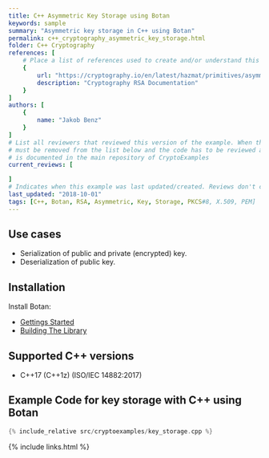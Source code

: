 ```yaml
---
title: C++ Asymmetric Key Storage using Botan
keywords: sample
summary: "Asymmetric key storage in C++ using Botan"
permalink: c++_cryptography_asymmetric_key_storage.html
folder: C++ Cryptography
references: [
    # Place a list of references used to create and/or understand this example.
    {
        url: "https://cryptography.io/en/latest/hazmat/primitives/asymmetric/rsa/",
        description: "Cryptography RSA Documentation"
    }
]
authors: [
    {
        name: "Jakob Benz"
    }
]
# List all reviewers that reviewed this version of the example. When the example is updated all old reviews
# must be removed from the list below and the code has to be reviewed again. The complete review process
# is documented in the main repository of CryptoExamples
current_reviews: [

]
# Indicates when this example was last updated/created. Reviews don't change this.
last_updated: "2018-10-01"
tags: [C++, Botan, RSA, Asymmetric, Key, Storage, PKCS#8, X.509, PEM]
---
```


## Use cases

- Serialization of public and private (encrypted) key.
- Deserialization of public key.

## Installation

Install Botan:

- [Gettings Started](https://botan.randombit.net/manual/index.html)
- [Building The Library](https://botan.randombit.net/manual/building.html)

## Supported C++ versions

- C++17 (C++1z) (ISO/IEC 14882:2017)

## Example Code for key storage with C++ using Botan

```c++
{% include_relative src/cryptoexamples/key_storage.cpp %}
```

{% include links.html %}
